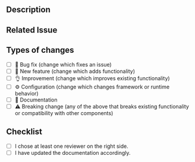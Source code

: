 <!--- Provide a general summary of your changes in the Title above -->

## Description

<!--- Describe your changes in detail -->

## Related Issue

<!--- Please link to related issues here -->
<!--- You can create a list with `- ` -->

## Types of changes

<!--- What types of changes does your code introduce? Put an `x` in all the boxes that apply: -->

-   [ ] 🦠 Bug fix (change which fixes an issue)
-   [ ] 🎉 New feature (change which adds functionality)
-   [ ] 👌 Improvement (change which improves existing functionality)
-   [ ] ⚙️ Configuration (change which changes framework or runtime behavior)
-   [ ] 📝 Documentation
-   [ ] ⚠️ Breaking change (any of the above that breaks existing functionality or compatibility with other components)

## Checklist

<!--- Go over all the following points, and put an `x` in all the boxes that apply. -->
<!--- If you're unsure about any of these, don't hesitate to ask. -->

-   [ ] I chose at least one reviewer on the right side.
    <!-- - [ ] I have added unit and e2e tests to cover my changes. -->
    <!-- - [ ] All new and existing tests passed locally. -->
-   [ ] I have updated the documentation accordingly.

